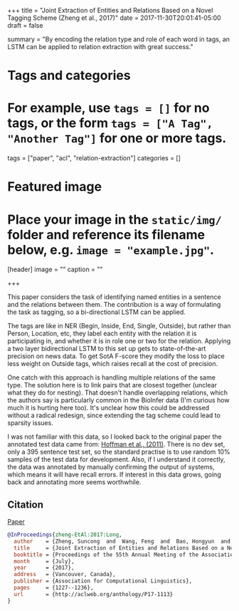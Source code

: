 +++
title = "Joint Extraction of Entities and Relations Based on a Novel Tagging Scheme (Zheng et al., 2017)"
date = 2017-11-30T20:01:41-05:00
draft = false

summary = "By encoding the relation type and role of each word in tags, an LSTM can be applied to relation extraction with great success."

# Tags and categories
# For example, use `tags = []` for no tags, or the form `tags = ["A Tag", "Another Tag"]` for one or more tags.
tags = ["paper", "acl", "relation-extraction"]
categories = []

# Featured image
# Place your image in the `static/img/` folder and reference its filename below, e.g. `image = "example.jpg"`.
[header]
image = ""
caption = ""

+++

This paper considers the task of identifying named entities in a sentence and the relations between them.
The contribution is a way of formulating the task as tagging, so a bi-directional LSTM can be applied.

The tags are like in NER (Begin, Inside, End, Single, Outside), but rather than Person, Location, etc, they label each entity with the relation it is participating in, and whether it is in role one or two for the relation.
Applying a two layer bidirectional LSTM to this set up gets to state-of-the-art precision on news data.
To get SotA F-score they modify the loss to place less weight on Outside tags, which raises recall at the cost of precision.

One catch with this approach is handling multiple relations of the same type.
The solution here is to link pairs that are closest together (unclear what they do for nesting).
That doesn't handle overlapping relations, which the authors say is particularly common in the BioInfer data (I'm curious how much it is hurting here too).
It's unclear how this could be addressed without a radical redesign, since extending the tag scheme could lead to sparsity issues.

I was not familiar with this data, so I looked back to the original paper the annotated test data came from: [Hoffman et al., (2011)](http://www.aclweb.org/anthology/P11-1055).
There is no dev set, only a 395 sentence test set, so the standard practise is to use random 10% samples of the test data for development.
Also, if I understand it correctly, the data was annotated by manually confirming the output of systems, which means it will have recall errors.
If interest in this data grows, going back and annotating more seems worthwhile.

## Citation

[Paper](http://aclweb.org/anthology/P17-1113)

```bibtex
@InProceedings{zheng-EtAl:2017:Long,
  author    = {Zheng, Suncong  and  Wang, Feng  and  Bao, Hongyun  and  Hao, Yuexing  and  Zhou, Peng  and  Xu, Bo},
  title     = {Joint Extraction of Entities and Relations Based on a Novel Tagging Scheme},
  booktitle = {Proceedings of the 55th Annual Meeting of the Association for Computational Linguistics (Volume 1: Long Papers)},
  month     = {July},
  year      = {2017},
  address   = {Vancouver, Canada},
  publisher = {Association for Computational Linguistics},
  pages     = {1227--1236},
  url       = {http://aclweb.org/anthology/P17-1113}
}
```

